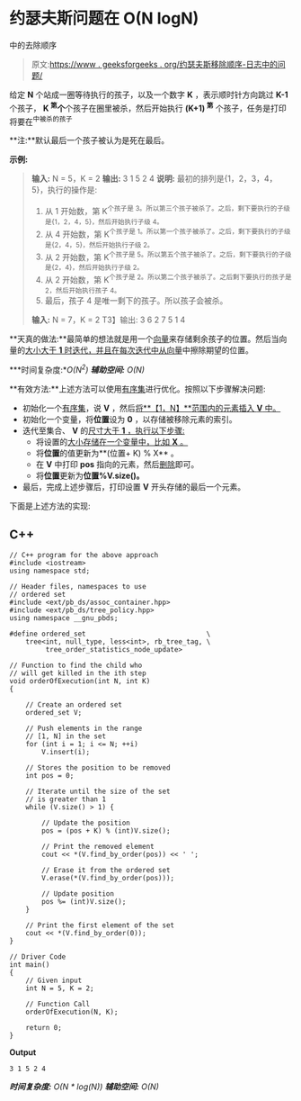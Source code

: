 # 约瑟夫斯问题在 O(N logN)

中的去除顺序

> 原文:[https://www . geeksforgeeks . org/约瑟夫斯移除顺序-日志中的问题/](https://www.geeksforgeeks.org/order-of-removal-in-josephus-problem-in-on-logn/)

给定 **N** 个站成一圈等待执行的孩子，以及一个数字 **K** ，表示顺时针方向跳过 **K-1** 个孩子， **K <sup>第</sup>个**个孩子在圈里被杀，然后开始执行 **(K+1) <sup>第</sup>** 个孩子，任务是打印将要在<sup>中被杀的孩子</sup>

**注:**默认最后一个孩子被认为是死在最后。

**示例:**

> **输入:** N = 5，K = 2
> **输出:** 3 1 5 2 4
> **说明:**
> 最初的排列是{1，2，3，4，5}，执行的操作是:
> 
> 1.  从 1 开始数，第 K<sup>个孩子是 3。所以第三个孩子被杀了。之后，剩下要执行的子级是{1，2，4，5}，然后开始执行子级 4。</sup>
> 2.  从 4 开始数，第 K<sup>个孩子是 1。所以第一个孩子被杀了。之后，剩下要执行的子级是{2，4，5}，然后开始执行子级 2。</sup>
> 3.  从 2 开始数，第 K<sup>个孩子是 5。所以第五个孩子被杀了。之后，剩下要执行的子级是{2，4}，然后开始执行子级 2。</sup>
> 4.  从 2 开始数，第 K<sup>个孩子是 2。所以第二个孩子被杀了。之后剩下要执行的孩子是 2，然后开始执行孩子 4。</sup>
> 5.  最后，孩子 4 是唯一剩下的孩子。所以孩子会被杀。
> 
> **输入:** N = 7，K = 2
> T3】输出: 3 6 2 7 5 1 4

**天真的做法:**最简单的想法就是用一个[向量](https://www.geeksforgeeks.org/vector-in-cpp-stl/)来存储剩余孩子的位置。然后当向量的[大小大于 **1** 时迭代，并且在每次迭代](https://www.geeksforgeeks.org/vectorempty-vectorsize-c-stl/)[中从向量](https://www.geeksforgeeks.org/vector-erase-and-clear-in-cpp/)中擦除期望的位置。

***时间复杂度:**O(N<sup>2</sup>)*
***辅助空间:** O(N)*

**有效方法:**上述方法可以使用[有序集](https://www.geeksforgeeks.org/ordered-set-gnu-c-pbds/)进行优化。按照以下步骤解决问题:

*   初始化一个[有序集](https://www.geeksforgeeks.org/ordered-set-gnu-c-pbds/)，说 **V** ，然后[将**【1，N】**范围内的元素插入 **V** 中。](https://www.geeksforgeeks.org/vector-insert-function-in-c-stl/)
*   初始化一个变量，将**位置**设为 **0** ，以存储被移除元素的索引。
*   迭代至集合、 **V** 的[尺寸大于 **1** ，执行以下步骤:](https://www.geeksforgeeks.org/setsize-c-stl/)
    *   将设置的[大小存储在一个变量中，比如 **X** 。](https://www.geeksforgeeks.org/setsize-c-stl/)
    *   将**位置**的值更新为**(位置+ K) % X** 。
    *   在 **V** 中打印 **pos** 指向的元素，然后[删除](https://www.geeksforgeeks.org/seterase-c-stl/)即可。
    *   将**位置**更新为**位置%V.size()。**
*   最后，完成上述步骤后，打印设置 **V** 开头存储的最后一个元素。

下面是上述方法的实现:

## C++

```
// C++ program for the above approach
#include <iostream>
using namespace std;

// Header files, namespaces to use
// ordered set
#include <ext/pb_ds/assoc_container.hpp>
#include <ext/pb_ds/tree_policy.hpp>
using namespace __gnu_pbds;

#define ordered_set                              \
    tree<int, null_type, less<int>, rb_tree_tag, \
         tree_order_statistics_node_update>

// Function to find the child who
// will get killed in the ith step
void orderOfExecution(int N, int K)
{

    // Create an ordered set
    ordered_set V;

    // Push elements in the range
    // [1, N] in the set
    for (int i = 1; i <= N; ++i)
        V.insert(i);

    // Stores the position to be removed
    int pos = 0;

    // Iterate until the size of the set
    // is greater than 1
    while (V.size() > 1) {

        // Update the position
        pos = (pos + K) % (int)V.size();

        // Print the removed element
        cout << *(V.find_by_order(pos)) << ' ';

        // Erase it from the ordered set
        V.erase(*(V.find_by_order(pos)));

        // Update position
        pos %= (int)V.size();
    }

    // Print the first element of the set
    cout << *(V.find_by_order(0));
}

// Driver Code
int main()
{
    // Given input
    int N = 5, K = 2;

    // Function Call
    orderOfExecution(N, K);

    return 0;
}
```

**Output**

```
3 1 5 2 4
```

***时间复杂度:** O(N * log(N))*
***辅助空间:** O(N)*